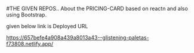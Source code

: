 #THE GIVEN REPOS.. About the PRICING-CARD based on reactn and also using Bootstrap.


given below link is  Deployed URL 

https://657befe4a908a439a8013a43--glistening-paletas-f73808.netlify.app/